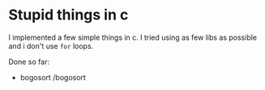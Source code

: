 # Stupid things in c

I implemented a few simple things in c.
I tried using as few libs as possible and i don't use ``for`` loops.

Done so far:

  - bogosort /bogosort
